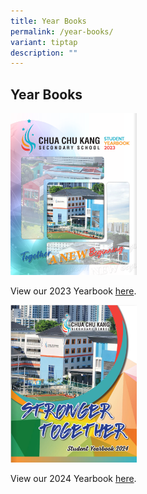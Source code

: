 ```yaml
---
title: Year Books
permalink: /year-books/
variant: tiptap
description: ""
---
```

<h2><strong>Year Books</strong></h2>
<div class="isomer-image-wrapper">
<img style="width: 40%;" height="auto" width="100%" alt="" src="/images/Screenshot_2025_04_24_170341.png">
</div>
<p>View our 2023 Yearbook <a href="https://heyzine.com/flip-book/ea0d875537.html" rel="noopener nofollow" target="_blank">here</a>.</p>
<div class="isomer-image-wrapper">
<img style="width: 40%;" height="auto" width="100%" alt="" src="/images/Screenshot_2025_04_24_164337.png">
</div>
<p>View our 2024 Yearbook <a href="https://heyzine.com/flip-book/e54c234353.html" rel="noopener nofollow" target="_blank">here</a>.</p>
<p></p>